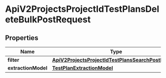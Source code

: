 

# ApiV2ProjectsProjectIdTestPlansDeleteBulkPostRequest


## Properties

| Name | Type | Description | Notes |
|------------ | ------------- | ------------- | -------------|
|**filter** | [**ApiV2ProjectsProjectIdTestPlansSearchPostRequest**](ApiV2ProjectsProjectIdTestPlansSearchPostRequest.md) |  |  |
|**extractionModel** | [**TestPlanExtractionModel**](TestPlanExtractionModel.md) |  |  [optional] |



